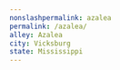 ```yaml
---
﻿nonslashpermalink: azalea
permalink: /azalea/
alley: Azalea
city: Vicksburg
state: Mississippi
---
```

